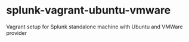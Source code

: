 # splunk-vagrant-ubuntu-vmware
Vagrant setup for Splunk standalone machine with Ubuntu and VMWare provider
